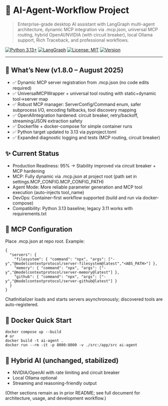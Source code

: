 # 🤖 AI-Agent-Workflow Project

> Enterprise-grade desktop AI assistant with LangGraph multi-agent architecture, dynamic MCP integration via .mcp.json, universal MCP routing, hybrid OpenAI/NVIDIA (with circuit breaker), local Ollama support, Rich Traceback, and professional workflows.

[![Python 3.13+](https://img.shields.io/badge/python-3.13+-blue.svg)](https://www.python.org/downloads/)
[![LangGraph](https://img.shields.io/badge/LangGraph-Latest-green.svg)](https://langchain-ai.github.io/langgraph/)
[![License: MIT](https://img.shields.io/badge/License-MIT-yellow.svg)](https://opensource.org/licenses/MIT)
[![Version](https://img.shields.io/badge/Version-v1.8.0-brightgreen.svg)]()

---

## 🚀 What’s New (v1.8.0 – August 2025)
- ✅ Dynamic MCP server registration from .mcp.json (no code edits required)
- ✅ UniversalMCPWrapper + universal tool routing with static+dynamic tool→server map
- ✅ Robust MCP manager: ServerConfig/Command enum, safer subprocess I/O, encoding fallbacks, tool discovery mapping
- ✅ OpenAIIntegration hardened: circuit breaker, retry/backoff, streaming/JSON extraction safety
- ✅ Dockerfile + docker-compose for simple container runs
- ✅ Python target updated to 3.13 via pyproject.toml
- ✅ Expanded diagnostic logging and tests (MCP routing, circuit breaker)

## ✨ Current Status
- Production Readiness: 95% → Stability improved via circuit breaker + MCP hardening
- MCP: Fully dynamic via .mcp.json at project root (path set in settings.MCP_CONFIG.MCP_CONFIG_PATH)
- Agent Mode: More reliable parameter generation and MCP tool execution (auto-injects tool_name)
- DevOps: Container-first workflow supported (build and run via docker-compose)
- Compatibility: Python 3.13 baseline; legacy 3.11 works with requirements.txt

## 🔧 MCP Configuration
Place .mcp.json at repo root. Example:
```
{
  "servers": {
    "filesystem": { "command": "npx", "args": ["-y","@modelcontextprotocol/server-filesystem@latest","<ABS_PATH>"] },
    "memory": { "command": "npx", "args": ["-y","@modelcontextprotocol/server-memory@latest"] },
    "github": { "command": "npx", "args": ["-y","@modelcontextprotocol/server-github@latest"] }
  }
}
```
ChatInitializer loads and starts servers asynchronously; discovered tools are auto-registered.

## 🐳 Docker Quick Start
```
docker compose up --build
# or
docker build -t ai-agent .
docker run --rm -it -p 8000:8000 -v ./src:/app/src ai-agent
```

## 🧠 Hybrid AI (unchanged, stabilized)
- NVIDIA/OpenAI with rate limiting and circuit breaker
- Local Ollama optional
- Streaming and reasoning-friendly output

(Other sections remain as in prior README; see full document for architecture, usage, and development workflow.)
